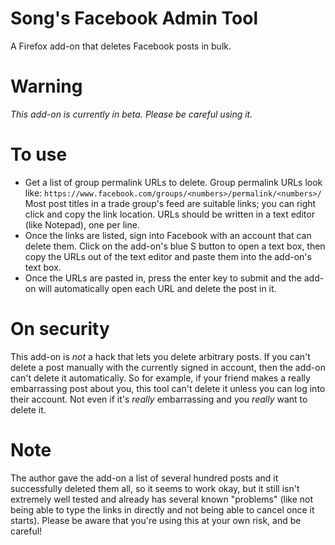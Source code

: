 # Song's Facebook Admin Tool

A Firefox add-on that deletes Facebook posts in bulk.

# Warning

*This add-on is currently in beta. Please be careful using it.*

# To use

- Get a list of group permalink URLs to delete. Group permalink URLs look like:
`https://www.facebook.com/groups/<numbers>/permalink/<numbers>/`
Most post titles in a trade group's feed are suitable links; you can right click
and copy the link location. URLs should be written in a text editor (like Notepad),
one per line.
- Once the links are listed, sign into Facebook with an account that can delete them.
Click on the add-on's blue S button to open a text box, then copy the URLs out of the
text editor and paste them into the add-on's text box.
- Once the URLs are pasted in, press the enter key to submit and the add-on will
automatically open each URL and delete the post in it.

# On security

This add-on is *not* a hack that lets you delete arbitrary posts. If you can't delete
a post manually with the currently signed in account, then the add-on can't delete
it automatically. So for example, if your friend makes a really embarrassing post
about you, this tool can't delete it unless you can log into their account. Not even
if it's *really* embarrassing and you *really* want to delete it.

# Note

The author gave the add-on a list of several hundred posts and it successfully deleted
them all, so it seems to work okay, but it still isn't extremely well tested and already
has several known "problems" (like not being able to type the links in directly and not
being able to cancel once it starts). Please be aware that you're using this at your own
risk, and be careful!
